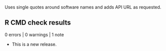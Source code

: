 Uses single quotes around software names and adds API URL as requested.

## R CMD check results

0 errors | 0 warnings | 1 note

* This is a new release.

